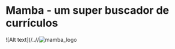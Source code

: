 # Mamba - um super buscador de currículos

![Alt text](/../<branch name>/![mamba_logo](https://user-images.githubusercontent.com/107778041/197628931-b2a7a572-ec8f-472e-bf4d-8461fd789c8f.png)



